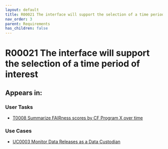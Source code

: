 ```yaml
---
layout: default
title: R00021 The interface will support the selection of a time period of interest
nav_order: 3
parent: Requirements
has_children: false
---
```


# R00021 The interface will support the selection of a time period of interest

## Appears in:


### User Tasks

-   [T0008 Summarize FAIRness scores by CF Program X over time](../user-tasks/t0008-summarize-fairness-scores-by-cf-program-x-over-time.md)

### Use Cases

-   [UC0003 Monitor Data Releases as a Data Custodian](../use-cases/uc0003-monitor-data-releases-as-a-data-custodian.md)
